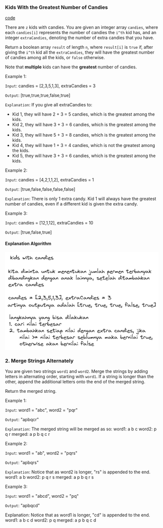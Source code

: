 ### Kids With the Greatest Number of Candies

[code](kids_with_cadies_test.go)

There are `z` kids with candies. You are given an integer array `candies`, where each `candies[i]` represents the number of candies the `i^th` kid has, and an integer `extraCandies`, denoting the number of extra candies that you have.

Return a boolean array `result` of length `n`, where `result[i]` is `true` if, after giving the `i^th` kid all the `extraCandies`, they will have the greatest number of candies among all the kids, or `false` otherwise.

Note that **multiple** kids can have the **greatest** number of candies.

Example 1:

`Input`: candies = [2,3,5,1,3], extraCandies = 3

`Output`: [true,true,true,false,true]

`Explanation`: If you give all extraCandies to:
- Kid 1, they will have 2 + 3 = 5 candies, which is the greatest among the kids.
- Kid 2, they will have 3 + 3 = 6 candies, which is the greatest among the kids.
- Kid 3, they will have 5 + 3 = 8 candies, which is the greatest among the kids.
- Kid 4, they will have 1 + 3 = 4 candies, which is not the greatest among the kids.
- Kid 5, they will have 3 + 3 = 6 candies, which is the greatest among the kids.

Example 2:

`Input`: candies = [4,2,1,1,2], extraCandies = 1

`Output`: [true,false,false,false,false]

`Explanation`: There is only 1 extra candy.
Kid 1 will always have the greatest number of candies, even if a different kid is given the extra candy.

Example 3:

`Input`: candies = [12,1,12], extraCandies = 10

`Output`: [true,false,true]

#### Explanation Algorithm
![image](assets/kids-with-candies.png)

### 2. Merge Strings Alternately

You are given two strings `word1` and `word2`. Merge the strings by adding letters in alternating order, starting with `word1`. If a string is longer than the other, append the additional letters onto the end of the merged string.

Return the merged string.

Example 1:

`Input`: word1 = "abc", word2 = "pqr"

`Output`: "apbqcr"

`Explanation`: The merged string will be merged as so:
word1:  a   b   c
word2:    p   q   r
merged: a p b q c r

Example 2:

`Input`: word1 = "ab", word2 = "pqrs"

`Output`: "apbqrs"

`Explanation`: Notice that as word2 is longer, "rs" is appended to the end.
word1:  a   b
word2:    p   q   r   s
merged: a p b q   r   s

Example 3:

`Input`: word1 = "abcd", word2 = "pq"

`Output`: "apbqcd"

Explanation: Notice that as word1 is longer, "cd" is appended to the end.
word1:  a   b   c   d
word2:    p   q
merged: a p b q c   d
